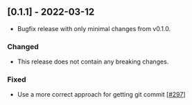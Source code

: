 ## [0.1.1] - 2022-03-12
- Bugfix release with only minimal changes from v0.1.0.

### Changed
- This release does not contain any breaking changes.

### Fixed
- Use a more correct approach for getting git commit [[#297][297]]

[297]: https://github.com/perlang-org/perlang/pull/297

